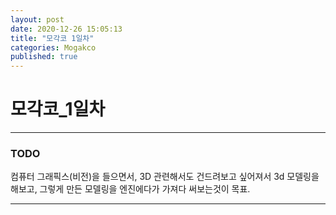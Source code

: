 ```yaml
---
layout: post
date: 2020-12-26 15:05:13
title: "모각코 1일차"
categories: Mogakco
published: true
---
```


모각코_1일차
================
* * *

### TODO
컴퓨터 그래픽스(비전)을 들으면서, 3D 관련해서도 건드려보고 싶어져서 3d 모델링을 해보고, 그렇게 만든 모델링을 엔진에다가 가져다 써보는것이 목표.

* * * 
### 